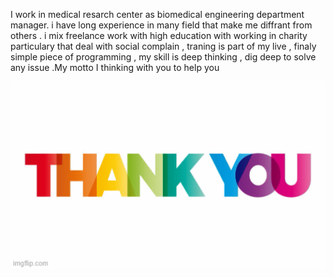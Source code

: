 I work in medical resarch center as biomedical engineering  department   manager. i have long experience in many field that make me diffrant from others . i mix freelance work  with high education with working in charity  particulary that deal with social complain ,  traning is part of my live  , finaly  simple piece of programming , my skill is deep thinking , dig deep to solve any issue .My motto I thinking with you to help you

<center><img src="https://github.com/salemalharthi/salemalharthi/blob/main/thanks2.gif" height="300" width="600"> </center>


